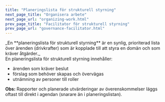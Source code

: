 ```yaml
---
title: "Planeringslista för strukturell styrning"
next_page_title: "Organisera arbete"
next_page_url: "organizing-work.html"
prev_page_title: "Facilitator för strukturell styrning"
prev_page_url: "governance-facilitator.html"
---
```



<div class="card summary"><div class="card-body">_En **planeringslista för strukturell styrning** är en synlig, prioriterad lista över ärenden (drivkrafter) som är kopplade till att styra en domän och som kräver åtgärder._
</div></div>
En planeringslista för strukturell styrning innehåller:

- ärenden som kräver beslut
- förslag som behöver skapas och övervägas
- utnämning av personer till roller

**Obs:** Rapporter och planerade utvärderingar av överenskommelser läggs oftast till direkt i agendan (snarare än i planeringslistan).